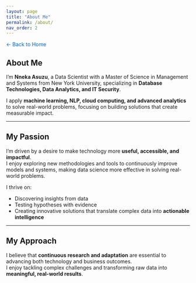 ```yaml
---
layout: page
title: "About Me"
permalink: /about/
nav_order: 2
---
```


<a href="/" style="text-decoration: none; color: #0366d6;">← Back to Home</a>


## About Me

I’m **Nneka Asuzu**, a Data Scientist with a Master of Science in Management and Systems from New York University, specializing in **Database Technologies, Data Analytics, and IT Security**.

I apply **machine learning, NLP, cloud computing, and advanced analytics** to solve real-world problems, focusing on building solutions that create measurable impact.

---

## My Passion

I’m driven by a desire to make technology more **useful, accessible, and impactful**.  
I enjoy exploring new methodologies and tools to continuously improve models and systems, making data science more effective in solving real-world problems.

I thrive on:

- Discovering insights from data  
- Testing hypotheses with evidence  
- Creating innovative solutions that translate complex data into **actionable intelligence**

---

## My Approach

I believe that **continuous research and adaptation** are essential to advancing both technology and business outcomes.  
I enjoy tackling complex challenges and transforming raw data into **meaningful, real-world results**.
